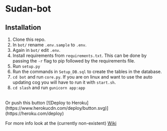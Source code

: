 # Sudan-bot
## Installation
1. Clone this repo.
2. In `bot/` rename `.env.sample` to `.env`.
3. Again in `bot/` edit `.env`.
4. Install requirements from `requirements.txt`. This can be done by passing the `-r` flag to pip followed by the requirements file.
5. Run `setup.py`
6. Run the commands in `Setup_DB.sql` to create the tables in the database.
7. `cd bot` and run `core.py`. If you are on linux and want to use the auto updating cog you will have to run it with `start.sh`.
8. `cd slash` and run `gunicorn app:app`  
<br/>
Or push this button  
[![Deploy to Heroku](https://www.herokucdn.com/deploy/button.svg)](https://heroku.com/deploy)  

For more info look at the (currently non-existent) [Wiki](https://github.com/TheSuperGamer20578/Sudan-bot/wiki)
